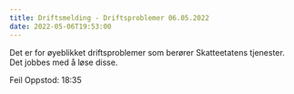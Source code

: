 ```yaml
---
title: Driftsmelding - Driftsproblemer 06.05.2022
date: 2022-05-06T19:53:00
---
```

Det er for øyeblikket driftsproblemer som berører Skatteetatens tjenester. Det jobbes med å løse disse.

Feil Oppstod: 18:35
